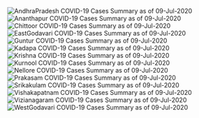 
<img src="https://deepuhub.github.io/COVID-19/GraphsGenerated/09-Jul-2020/AndhraPradesh_09-Jul-2020.jpg" alt="AndhraPradesh COVID-19 Cases Summary as of 09-Jul-2020">
 <br>										  
<img src="https://deepuhub.github.io/COVID-19/GraphsGenerated/09-Jul-2020/Ananthapur_09-Jul-2020.jpg" alt="Ananthapur COVID-19 Cases Summary as of 09-Jul-2020">
 <br>										  
<img src="https://deepuhub.github.io/COVID-19/GraphsGenerated/09-Jul-2020/Chittoor_09-Jul-2020.jpg" alt="Chittoor COVID-19 Cases Summary as of 09-Jul-2020">
 <br>										  
<img src="https://deepuhub.github.io/COVID-19/GraphsGenerated/09-Jul-2020/EastGodavari_09-Jul-2020.jpg" alt="EastGodavari COVID-19 Cases Summary as of 09-Jul-2020">
 <br>										  
<img src="https://deepuhub.github.io/COVID-19/GraphsGenerated/09-Jul-2020/Guntur_09-Jul-2020.jpg" alt="Guntur COVID-19 Cases Summary as of 09-Jul-2020">
 <br>										  
<img src="https://deepuhub.github.io/COVID-19/GraphsGenerated/09-Jul-2020/Kadapa_09-Jul-2020.jpg" alt="Kadapa COVID-19 Cases Summary as of 09-Jul-2020">
 <br>										  
<img src="https://deepuhub.github.io/COVID-19/GraphsGenerated/09-Jul-2020/Krishna_09-Jul-2020.jpg" alt="Krishna COVID-19 Cases Summary as of 09-Jul-2020">
 <br>										  
<img src="https://deepuhub.github.io/COVID-19/GraphsGenerated/09-Jul-2020/Kurnool_09-Jul-2020.jpg" alt="Kurnool COVID-19 Cases Summary as of 09-Jul-2020">
 <br>										  
<img src="https://deepuhub.github.io/COVID-19/GraphsGenerated/09-Jul-2020/Nellore_09-Jul-2020.jpg" alt="Nellore COVID-19 Cases Summary as of 09-Jul-2020">
 <br>										  
<img src="https://deepuhub.github.io/COVID-19/GraphsGenerated/09-Jul-2020/Prakasam_09-Jul-2020.jpg" alt="Prakasam COVID-19 Cases Summary as of 09-Jul-2020">
 <br>										  
<img src="https://deepuhub.github.io/COVID-19/GraphsGenerated/09-Jul-2020/Srikakulam_09-Jul-2020.jpg" alt="Srikakulam COVID-19 Cases Summary as of 09-Jul-2020">
 <br>										  
<img src="https://deepuhub.github.io/COVID-19/GraphsGenerated/09-Jul-2020/Vishakapatnam_09-Jul-2020.jpg" alt="Vishakapatnam COVID-19 Cases Summary as of 09-Jul-2020">
 <br>										  
<img src="https://deepuhub.github.io/COVID-19/GraphsGenerated/09-Jul-2020/Vizianagaram_09-Jul-2020.jpg" alt="Vizianagaram COVID-19 Cases Summary as of 09-Jul-2020">
 <br>										  
<img src="https://deepuhub.github.io/COVID-19/GraphsGenerated/09-Jul-2020/WestGodavari_09-Jul-2020.jpg" alt="WestGodavari COVID-19 Cases Summary as of 09-Jul-2020">
 <br> 